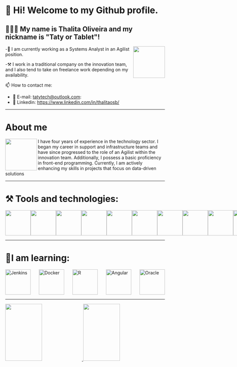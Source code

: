 
<h1>👋 Hi! Welcome to my Github profile.</h1>
<h2>👩🏻‍🦰 My name is Thalita Oliveira and my nickname is "Taty or Tablet"! </h2>

<img align="right" width="100" height="100" src= "https://github.com/Thalitasoliveira/ThalitaSOliveira/assets/110640572/dbf1d9c5-1c21-4a76-be63-4e861f0e93dd"/>

-🔭 I am currently working as a Systems Analyst in an Agilist position.

-⚒️ I work in a traditional company on the innovation team, and I also tend to take on freelance work depending on my availability.

📫 How to contact me: 

   * 📩 E-mail: tatytech@outlook.com:          
   * 🔗 Linkedin: https://www.linkedin.com/in/thalitaosb/

--------------------------------------------------------------------------------------------------

<h1> About me</h1>

<img align="left" width="100" height="100" src="https://github.com/Thalitasoliveira/ThalitaSOliveira/assets/110640572/52a2851d-6119-464a-9f49-c70dc6fe6c9d"/>
<div
<p> I have four years of experience in the technology sector. I began my career in support and infrastructure teams and have since progressed to the role of an Agilist within the innovation team. Additionally, I possess a basic proficiency in front-end programming. Currently, I am actively enhancing my skills in projects that focus on data-driven solutions </p>
</div>

-------------------------------------------------------------------------------------------------------------------------------------------
<h1> ⚒️ Tools and technologies:</h1>


<div style="display: flex; justify-content: space-between;">
    <img loading="lazy" src="https://img.shields.io/badge/-HTML5-E34F26?logo=html5&logoColor=white&style=flat" width="80" height="80"/>
    <img loading="lazy" src="https://img.shields.io/badge/-CSS3-1572B6?logo=css3&logoColor=white&style=flat" width="80" height="80"/>
    <img loading="lazy" src="https://img.shields.io/badge/-JavaScript-F7DF1E?logo=javascript&logoColor=black&style=flat" width="80" height="80"/>
    <img loading="lazy" src="https://img.shields.io/badge/-Flutter-02569B?logo=flutter&logoColor=white&style=flat" width="80" height="80"/>
    <img loading="lazy" src="https://img.shields.io/badge/-SQL-4479A1?logo=postgresql&logoColor=white&style=flat" width="80" height="80"/>
    <img loading="lazy" src="https://img.shields.io/badge/-Python-3776AB?logo=python&logoColor=white&style=flat" width="80" height="80"/>
    <img loading="lazy" src="https://img.shields.io/badge/-Trello-0079BF?logo=trello&logoColor=white&style=flat" width="80" height="80"/>
    <img loading="lazy" src="https://img.shields.io/badge/-Jira-0052CC?logo=jira&logoColor=white&style=flat" width="80" height="80"/>
    <img loading="lazy" src="https://img.shields.io/badge/-GitLab-FCA121?logo=gitlab&logoColor=white&style=flat" width="80" height="80"/>
    <img loading="lazy" src="https://img.shields.io/badge/-Figma-F24E1E?logo=figma&logoColor=white&style=flat" width="80" height="80"/>
    <img loading="lazy" src="https://img.shields.io/badge/-Firebase-FFCA28?logo=firebase&logoColor=black&style=flat" width="80" height="80"/>
    <img loading="lazy" src="https://img.shields.io/badge/-Adobe-FF0000?logo=adobe&logoColor=white&style=flat" width="80" height="80"/>
    <img loading="lazy" src="https://img.shields.io/badge/-Elasticsearch-005571?logo=elasticsearch&logoColor=white&style=flat" width="80" height="80"/>
</div>

-------------------------------------------------------------------------------------------------------

<h1> 📘I am learning: </h1>

<div style="display: flex; justify-content: space-between;">
    <img loading="lazy" src="https://img.shields.io/badge/Jenkins-CI%2FCD-0096D8?style=flat&logo=jenkins&logoColor=white" alt="Jenkins" width="80" height="80"/>
    <img loading="lazy" src="https://img.shields.io/badge/Docker-2496ED?style=flat&logo=docker&logoColor=white" alt="Docker" width="80" height="80"/>
    <img loading="lazy" src="https://img.shields.io/badge/R-276DC3?style=flat&logo=r&logoColor=white" alt="R" width="80" height="80"/>
    <img loading="lazy" src="https://img.shields.io/badge/Angular-DD0031?style=flat&logo=angular&logoColor=white" alt="Angular" width="80" height="80"/>
    <img loading="lazy" src="https://img.shields.io/badge/Oracle-F80000?style=flat&logo=oracle&logoColor=white" alt="Oracle" width="80" height="80"/>
</div>


-------------------------------------------------------------------------------------------------------------------------------------------
<div>
  <a href="https://github.com/Thalitasoliveira">
    <img style="display: inline-block; width: 48%;" loading="lazy" height="180em" src="https://github-readme-stats.vercel.app/api/top-langs/?username=Thalitasoliveira&layout=compact&langs_count=7&theme=dracula"/>
    <img style="display: inline-block; width: 48%;" loading="lazy" height="180em" src="https://github-readme-stats.vercel.app/api?username=Thalitasoliveira&show_icons=true&theme=dracula&include_all_commits=true&count_private=true"/>
  </a>
</div>





